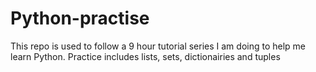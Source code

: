# Python-practise

This repo is used to follow a 9 hour tutorial series I am doing to help me learn Python.
Practice includes lists, sets, dictionairies and tuples
